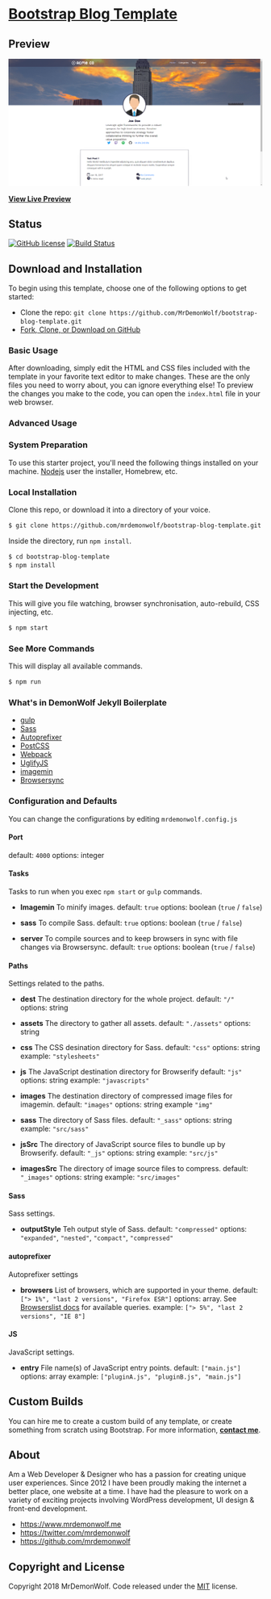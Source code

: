 ﻿# [Bootstrap Blog Template](https://github.com/MrDemonWolf/bootstrap-blog-template)

## Preview

[![Preview](https://github.com/MrDemonWolf/bootstrap-blog-template/blob/master/preview.png?raw=true)](https://mrdemonwolf.github.io/bootstrap-blog-template/)

**[View Live Preview](https://mrdemonwolf.github.io/agency-bootstrap-coming-soon-template/)**

## Status

[![GitHub license](https://img.shields.io/badge/license-MIT-blue.svg)](https://raw.githubusercontent.com/MrDemonWolf/bootstrap-blog-templater/master/LICENSE)
[![Build Status](https://travis-ci.org/MrDemonWolf/bootstrap-blog-template.svg?branch=dev)](https://travis-ci.org/MrDemonWolf/bootstrap-blog-template)

## Download and Installation

To begin using this template, choose one of the following options to get started:
* Clone the repo: `git clone https://github.com/MrDemonWolf/bootstrap-blog-template.git`
* [Fork, Clone, or Download on GitHub](https://github.com/MrDemonWolf/bootstrap-blog-template)

### Basic Usage

After downloading, simply edit the HTML and CSS files included with the template in your favorite text editor to make changes. These are the only files you need to worry about, you can ignore everything else! To preview the changes you make to the code, you can open the `index.html` file in your web browser.

### Advanced Usage

### System Preparation
To use this starter project, you'll need the following things installed on your machine.
[Nodejs](https://nodejs.org)
user the installer, Homebrew, etc.

### Local Installation
Clone this repo, or download it into a directory of your voice.
```sh
$ git clone https://github.com/mrdemonwolf/bootstrap-blog-template.git
```
Inside the directory, run `npm install`.
```sh
$ cd bootstrap-blog-template
$ npm install
```

### Start the Development
This will give you file watching, browser synchronisation, auto-rebuild, CSS injecting, etc.
```sh
$ npm start
```

### See More Commands
This will display all available commands.
```sh
$ npm run
```

### What's in DemonWolf Jekyll Boilerplate
* [gulp](https://gulpjs.com)
* [Sass](https://sass-lang.com)
* [Autoprefixer](https://github.com/postcss/autoprefixer)
* [PostCSS](https://postcss.org)
* [Webpack](https://webpack.github.io)
* [UglifyJS](https://github.com/mishoo/uglifyJS2)
* [imagemin](https://github.com/imagemin/imagemin)
* [Browsersync](https://www.browsersync.io)

### Configuration and Defaults
You can change the configurations by editing `mrdemonwolf.config.js`

#### Port
default: `4000`
options: integer

#### Tasks
Tasks to run when you exec `npm start` or `gulp` commands.

* **Imagemin**
To minify images.
default: `true`
options: boolean (`true` / `false`)

* **sass**
To compile Sass.
default: `true`
options: boolean (`true` / `false`)

* **server**
To compile sources and to keep browsers in sync with file
changes via Browsersync.
default: `true`
options: boolean (`true` / `false`)

#### Paths
Settings related to the paths.

* **dest**
The destination directory for the whole project.
default: `"/"`
options: string

* **assets**
The directory to gather all assets.
default: `"./assets"`
options: string

* **css**
The CSS desination directory for Sass.
default: `"css"`
options: string
example: `"stylesheets"`

* **js**
The JavaScript destination directory for Browserify
default: `"js"`
options: string
example: `"javascripts"`

* **images**
The destination directory of compressed image files for imagemin.
default: `"images"`
options: string
example `"img"`

* **sass**
The directory of Sass files.
default: `"_sass"`
options: string
example: `"src/sass"`

* **jsSrc**
The directory of JavaScript source files to bundle up by Browserify.
default: `"_js"`
options: string
example: `"src/js"`

* **imagesSrc**
The directory of image source files to compress.
default: `"_images"`
options: string
example: `"src/images"`

#### Sass
Sass settings.

* **outputStyle**
Teh output style of Sass.
default: `"compressed"`
options: `"expanded"`, `"nested"`, `"compact"`, `"compressed"`

#### autoprefixer
Autoprefixer settings

* **browsers**
List of browsers, which are supported in your theme.
default: `["> 1%", "last 2 versions", "Firefox ESR"]`
options: array. See [Browserslist docs](https://github.com/ai/browserslist#queries) for available queries.
example: `["> 5%", "last 2 versions", "IE 8"]`

#### JS
JavaScript settings.

* **entry**
File name(s) of JavaScript entry points.
default: `["main.js"]`
options: array
example: `["pluginA.js", "pluginB.js", "main.js"]`

## Custom Builds

You can hire me to create a custom build of any template, or create something from scratch using Bootstrap. For more information,  **[contact me](https://www.mrdemonwolf.me/about)**.

## About

Am a Web Developer & Designer who has a passion for creating unique user experiences. Since 2012 I have been proudly making the internet a better place, one website at a time. I have had the pleasure to work on a variety of exciting projects involving WordPress development, UI design & front-end development.

* https://www.mrdemonwolf.me
* https://twitter.com/mrdemonwolf
* https://github.com/mrdemonwolf

## Copyright and License

Copyright 2018 MrDemonWolf. Code released under the [MIT](https://github.com/MrDemonWolf/bootstrap-blog-template/blob/master/LICENSE.md) license.
